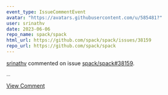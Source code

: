 ```yaml
---
event_type: IssueCommentEvent
avatar: "https://avatars.githubusercontent.com/u/585481?"
user: srinathv
date: 2023-06-06
repo_name: spack/spack
html_url: https://github.com/spack/spack/issues/38159
repo_url: https://github.com/spack/spack
---
```


<a href='https://github.com/srinathv' target='_blank'>srinathv</a> commented on issue <a href='https://github.com/spack/spack/issues/38159' target='_blank'>spack/spack#38159</a>.

<small>...</small>

<a href='https://github.com/spack/spack/issues/38159' target='_blank'>View Comment</a>